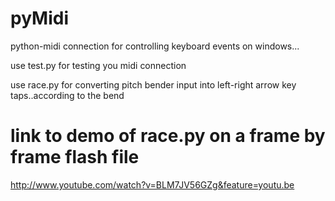 pyMidi
======

python-midi connection for controlling keyboard events on windows...

use test.py for testing you midi connection

use race.py for converting pitch bender input into left-right arrow key taps..according to the bend


link to demo of race.py on a frame by frame flash file
======================================================
http://www.youtube.com/watch?v=BLM7JV56GZg&feature=youtu.be
